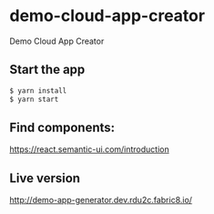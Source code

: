 # demo-cloud-app-creator
Demo Cloud App Creator

## Start the app
```bash
$ yarn install
$ yarn start
```

## Find components:

https://react.semantic-ui.com/introduction

## Live version

http://demo-app-generator.dev.rdu2c.fabric8.io/